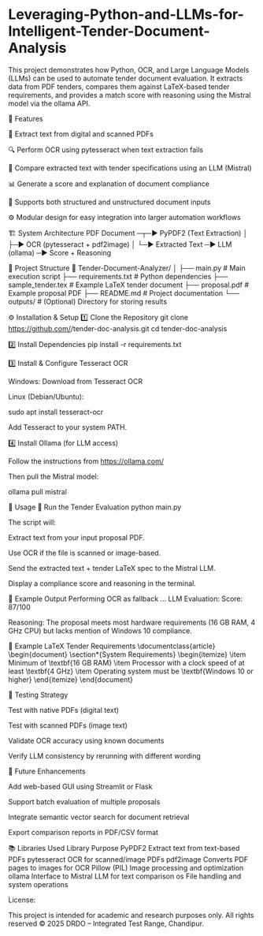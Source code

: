# Leveraging-Python-and-LLMs-for-Intelligent-Tender-Document-Analysis

This project demonstrates how Python, OCR, and Large Language Models (LLMs) can be used to automate tender document evaluation.
It extracts data from PDF tenders, compares them against LaTeX-based tender requirements, and provides a match score with reasoning using the Mistral model via the ollama API.

🚀 Features

🧾 Extract text from digital and scanned PDFs

🔍 Perform OCR using pytesseract when text extraction fails

🧠 Compare extracted text with tender specifications using an LLM (Mistral)

📊 Generate a score and explanation of document compliance

🧩 Supports both structured and unstructured document inputs

⚙️ Modular design for easy integration into larger automation workflows

🏗️ System Architecture
PDF Document ─┬─▶ PyPDF2 (Text Extraction)
               │
               ├─▶ OCR (pytesseract + pdf2image)
               │
               └─▶ Extracted Text ─▶ LLM (ollama) ─▶ Score + Reasoning

📂 Project Structure
📁 Tender-Document-Analyzer/
│
├── main.py                # Main execution script
├── requirements.txt       # Python dependencies
├── sample_tender.tex      # Example LaTeX tender document
├── proposal.pdf           # Example proposal PDF
├── README.md              # Project documentation
└── outputs/               # (Optional) Directory for storing results

⚙️ Installation & Setup
1️⃣ Clone the Repository
git clone https://github.com/<your-username>/tender-doc-analysis.git
cd tender-doc-analysis

2️⃣ Install Dependencies
pip install -r requirements.txt

3️⃣ Install & Configure Tesseract OCR

Windows: Download from Tesseract OCR

Linux (Debian/Ubuntu):

sudo apt install tesseract-ocr


Add Tesseract to your system PATH.

4️⃣ Install Ollama (for LLM access)

Follow the instructions from https://ollama.com/

Then pull the Mistral model:

ollama pull mistral

🧩 Usage
🧠 Run the Tender Evaluation
python main.py


The script will:

Extract text from your input proposal PDF.

Use OCR if the file is scanned or image-based.

Send the extracted text + tender LaTeX spec to the Mistral LLM.

Display a compliance score and reasoning in the terminal.

🧰 Example Output
Performing OCR as fallback ...
LLM Evaluation:
Score: 87/100

Reasoning:
The proposal meets most hardware requirements (16 GB RAM, 4 GHz CPU)
but lacks mention of Windows 10 compliance.

🧾 Example LaTeX Tender Requirements
\documentclass{article}
\begin{document}
\section*{System Requirements}
\begin{itemize}
\item Minimum of \textbf{16 GB RAM}
\item Processor with a clock speed of at least \textbf{4 GHz}
\item Operating system must be \textbf{Windows 10 or higher}
\end{itemize}
\end{document}

🧪 Testing Strategy

Test with native PDFs (digital text)

Test with scanned PDFs (image text)

Validate OCR accuracy using known documents

Verify LLM consistency by rerunning with different wording

🔮 Future Enhancements

Add web-based GUI using Streamlit or Flask

Support batch evaluation of multiple proposals

Integrate semantic vector search for document retrieval

Export comparison reports in PDF/CSV format

📚 Libraries Used
Library	Purpose
PyPDF2	Extract text from text-based PDFs
pytesseract	OCR for scanned/image PDFs
pdf2image	Converts PDF pages to images for OCR
Pillow (PIL)	Image processing and optimization
ollama	Interface to Mistral LLM for text comparison
os	File handling and system operations

License:

This project is intended for academic and research purposes only.
All rights reserved © 2025 DRDO – Integrated Test Range, Chandipur.
